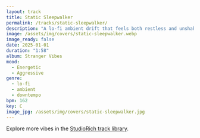 ```yaml
---
layout: track
title: Static Sleepwalker
permalink: /tracks/static-sleepwalker/
description: "A lo‑fi ambient drift that feels both restless and unshakable. Broken piano loops fracture against analog bass pads, with gritty tape hiss and faint street ambience weaving in the cracks. Sparse, dusty drums push forward at 162 BPM — urgent but restrained, like walking fast through static‑charged air. Emotional yet unflinching, it’s a track that keeps moving even when the world feels paused."
image: /assets/img/covers/static-sleepwalker.webp
image_ready: false
date: 2025-01-01
duration: "1:58"
album: Stranger Vibes
mood:
  - Energetic
  - Aggressive
genre:
  - lo-fi
  - ambient
  - downtempo
bpm: 162
key: C
image_jpg: /assets/img/covers/static-sleepwalker.jpg
---
```


Explore more vibes in the [StudioRich track library](/tracks/).
